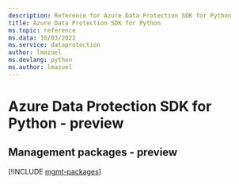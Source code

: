 ```yaml
---
description: Reference for Azure Data Protection SDK for Python
title: Azure Data Protection SDK for Python
ms.topic: reference
ms.data: 10/03/2022
ms.service: dataprotection
author: lmazuel
ms.devlang: python
ms.author: lmazuel
---
```

# Azure Data Protection SDK for Python - preview

## Management packages - preview
[!INCLUDE [mgmt-packages](data-protection-mgmt-index.md)]